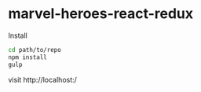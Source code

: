 # marvel-heroes-react-redux

Install

```sh
cd path/to/repo
npm install
gulp
```

visit http://localhost:<gulp-server-port>/
